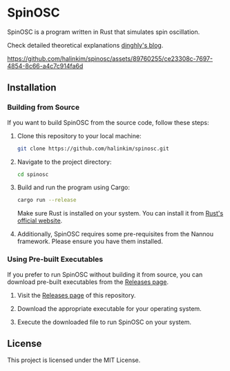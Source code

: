 # SpinOSC

SpinOSC is a program written in Rust that simulates spin oscillation.

Check detailed theoretical explanations [dinghly's blog](https://dinghly.github.io/posts/project1-spin/).


https://github.com/halinkim/spinosc/assets/89760255/ce23308c-7697-4854-8c66-a4c7c914fa6d


## Installation

### Building from Source

If you want to build SpinOSC from the source code, follow these steps:

1. Clone this repository to your local machine:

    ```bash
    git clone https://github.com/halinkim/spinosc.git
    ```

2. Navigate to the project directory:

    ```bash
    cd spinosc
    ```

3. Build and run the program using Cargo:

    ```bash
    cargo run --release
    ```

   Make sure Rust is installed on your system. You can install it from [Rust's official website](https://www.rust-lang.org/tools/install).

4. Additionally, SpinOSC requires some pre-requisites from the Nannou framework. Please ensure you have them installed.

### Using Pre-built Executables

If you prefer to run SpinOSC without building it from source, you can download pre-built executables from the [Releases page](https://github.com/halinkim/spinosc/releases).

1. Visit the [Releases page](https://github.com/halinkim/spinosc/releases) of this repository.

2. Download the appropriate executable for your operating system.

3. Execute the downloaded file to run SpinOSC on your system.

## License

This project is licensed under the MIT License.

